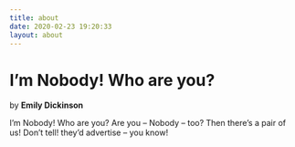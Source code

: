 ```yaml
---
title: about
date: 2020-02-23 19:20:33
layout: about
---
```


# I’m Nobody! Who are you? 

by **Emily Dickinson**

I’m Nobody! Who are you?
Are you – Nobody – too?
Then there’s a pair of us!
Don’t tell! they’d advertise – you know!